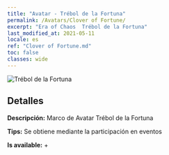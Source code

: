```yaml
---
title: "Avatar - Trébol de la Fortuna"
permalink: /Avatars/Clover of Fortune/
excerpt: "Era of Chaos  Trébol de la Fortuna"
last_modified_at: 2021-05-11
locale: es
ref: "Clover of Fortune.md"
toc: false
classes: wide
---
```

 ![Trébol de la Fortuna](/images/a/avatarFrame_96.png)

## Detalles

 **Descripción:** Marco de Avatar Trébol de la Fortuna 

 **Tips:** Se obtiene mediante la participación en eventos 

 **Is available:**  + 

